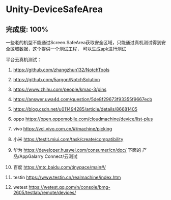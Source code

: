 # Unity-DeviceSafeArea
## 完成度: 100%

一些老的机型不能通过Screen.SafeArea获取安全区域，只能通过真机测试得到安全区域数据，这个提供一个测试工程， 可以生成apk进行测试      

平台云真机测试：

1. https://github.com/zhangzhun132/NotchTools 
2. https://github.com/5argon/NotchSolution
3. https://www.zhihu.com/people/kmac-3/pins   
4. https://answer.uwa4d.com/question/5de8f29673f93355f9667ecb   
5. https://blog.csdn.net/u011494285/article/details/86681405   
                                                                                    
6. oppo https://open.oppomobile.com/cloudmachine/device/list-plus   
7. vivo https://vcl.vivo.com.cn/#/machine/picking    
8. 小米 https://testit.miui.com/task/create/compatibility     
9. 华为 https://developer.huawei.com/consumer/cn/doc/   下面的 产品/AppGalarry Connect/云测试   
                                                                                               
10. 百度 https://mtc.baidu.com/tinypace/main#/   
11. testin https://www.testin.cn/realmachine/index.htm   
12. wetest https://wetest.qq.com/n/console/bmg-2605/testlab/remote/devices/     
